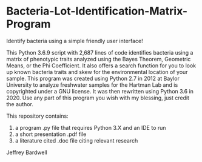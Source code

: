 # Bacteria-Lot-Identification-Matrix-Program

Identify bacteria using a simple friendly user interface!

This Python 3.6.9 script with 2,687 lines of code identifies bacteria using a matrix of phenotypic traits analyzed using the Bayes Theorem, Geometric Means, or the Phi Coefficient. It also offers a search function for you to look up known bacteria traits and skew for the environmental location of your sample. This program was created using Python 2.7 in 2012 at Baylor University to analyze freshwater samples for the Hartman Lab and is copyrighted under a GNU license. It was then rewritten using Python 3.6 in 2020. Use any part of this program you wish with my blessing, just credit the author.

This repository contains:
1) a program .py file that requires Python 3.X and an IDE to run 
2) a short presentation .pdf file 
3) a literature cited .doc file citing relevant research

Jeffrey Bardwell
